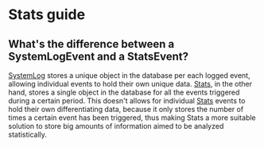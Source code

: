 # Stats guide

## What's the difference between a SystemLogEvent and a StatsEvent?

[SystemLog](../reference/core-modules/systemlog/) stores a unique object in the database per each logged event, allowing individual events to hold their own unique data. [Stats](../reference/core-modules/stats.md), in the other hand, stores a single object in the database for all the events triggered during a certain period. This doesn't allows for individual [Stats](../reference/core-modules/stats.md) events to hold their own differentiating data, because it only stores the number of times a certain event has been triggered, thus making Stats a more suitable solution to store big amounts of information aimed to be analyzed statistically.

